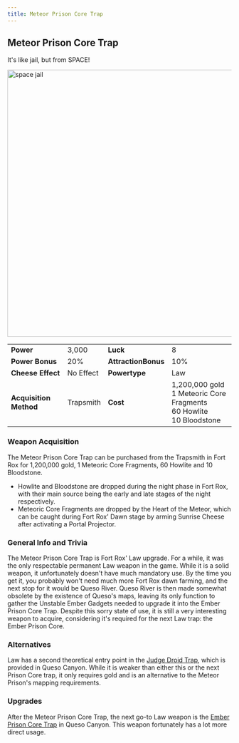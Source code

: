 ```yaml
---
title: Meteor Prison Core Trap
---
```


## Meteor Prison Core Trap

It's like jail, but from SPACE!

<img src="/assets/images/weapons/mpct.png" alt="space jail" width="600">

|                        |           |                     |                                                                                  |
| ---------------------- | --------- | ------------------- | -------------------------------------------------------------------------------- |
| **Power**              | 3,000     | **Luck**            | 8                                                                                |
| **Power Bonus**        | 20%       | **AttractionBonus** | 10%                                                                              |
| **Cheese Effect**      | No Effect | **Powertype**       | Law                                                                              |
| **Acquisition Method** | Trapsmith | **Cost**            | 1,200,000 gold <br> 1 Meteoric Core Fragments <br> 60 Howlite <br> 10 Bloodstone |

### Weapon Acquisition

The Meteor Prison Core Trap can be purchased from the Trapsmith in Fort Rox for 1,200,000 gold, 1 Meteoric Core Fragments, 60 Howlite and 10 Bloodstone.

- Howlite and Bloodstone are dropped during the night phase in Fort Rox, with their main source being the early and late stages of the night respectively.
- Meteoric Core Fragments are dropped by the Heart of the Meteor, which can be caught during Fort Rox' Dawn stage by arming Sunrise Cheese after activating a Portal Projector.

### General Info and Trivia

The Meteor Prison Core Trap is Fort Rox' Law upgrade. For a while, it was the only respectable permanent Law weapon in the game. While it is a solid weapon, it unfortunately doesn't have much mandatory use. By the time you get it, you probably won't need much more Fort Rox dawn farming, and the next stop for it would be Queso River. Queso River is then made somewhat obsolete by the existence of Queso's maps, leaving its only function to gather the Unstable Ember Gadgets needed to upgrade it into the Ember Prison Core Trap. Despite this sorry state of use, it is still a very interesting weapon to acquire, considering it's required for the next Law trap: the Ember Prison Core.

### Alternatives

Law has a second theoretical entry point in the [Judge Droid Trap](/weapons/law/jdt), which is provided in Queso Canyon. While it is weaker than either this or the next Prison Core trap, it only requires gold and is an alternative to the Meteor Prison's mapping requirements.

### Upgrades

After the Meteor Prison Core Trap, the next go-to Law weapon is the [Ember Prison Core Trap](/weapons/law/epct) in Queso Canyon. This weapon fortunately has a lot more direct usage.
